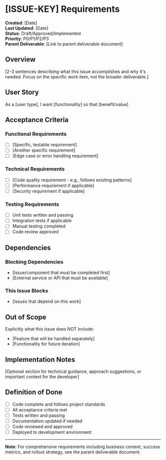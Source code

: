 # [ISSUE-KEY] Requirements

**Created**: [Date]  
**Last Updated**: [Date]  
**Status**: Draft/Approved/Implemented  
**Priority**: P0/P1/P2/P3  
**Parent Deliverable**: [Link to parent deliverable document]

## Overview

[2-3 sentences describing what this issue accomplishes and why it's needed. Focus on the specific work item, not the broader deliverable.]

## User Story

As a [user type], I want [functionality] so that [benefit/value]

## Acceptance Criteria

### Functional Requirements

- [ ] [Specific, testable requirement]
- [ ] [Another specific requirement]
- [ ] [Edge case or error handling requirement]

### Technical Requirements

- [ ] [Code quality requirement - e.g., follows existing patterns]
- [ ] [Performance requirement if applicable]
- [ ] [Security requirement if applicable]

### Testing Requirements

- [ ] Unit tests written and passing
- [ ] Integration tests if applicable
- [ ] Manual testing completed
- [ ] Code review approved

## Dependencies

### Blocking Dependencies

- [Issue/component that must be completed first]
- [External service or API that must be available]

### This Issue Blocks

- [Issues that depend on this work]

## Out of Scope

Explicitly what this issue does NOT include:

- [Feature that will be handled separately]
- [Functionality for future iteration]

## Implementation Notes

[Optional section for technical guidance, approach suggestions, or important context for the developer]

## Definition of Done

- [ ] Code complete and follows project standards
- [ ] All acceptance criteria met
- [ ] Tests written and passing
- [ ] Documentation updated if needed
- [ ] Code reviewed and approved
- [ ] Deployed to development environment

---

**Note**: For comprehensive requirements including business context, success metrics, and rollout strategy, see the parent deliverable document.
